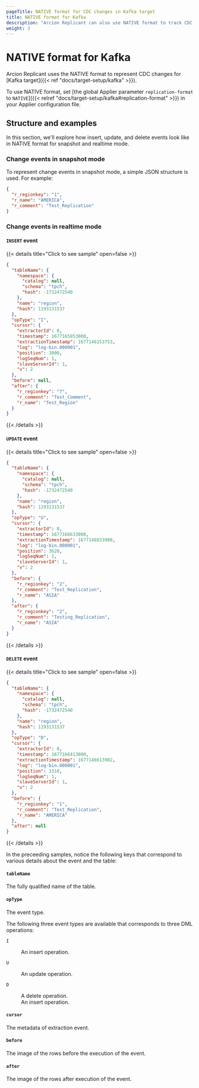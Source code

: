 ```yaml
---
pageTitle: NATIVE format for CDC changes in Kafka target 
title: NATIVE format for Kafka
description: "Arcion Replicant can also use NATIVE format to track CDC changes for Apache Kafka as target for realtime replication."
weight: 3
---
```


# NATIVE format for Kafka
Arcion Replicant uses the NATIVE format to represent CDC changes for [Kafka target]({{< ref "docs/target-setup/kafka" >}}).

To use NATIVE format, set [the global Applier parameter `replication-format` to `NATIVE`]({{< relref "docs/target-setup/kafka#replication-format" >}}) in your Applier configuration file.

## Structure and examples
In this section, we'll explore how insert, update, and delete events look like in NATIVE format for snapshot and realtime mode.

### Change events in snapshot mode
To represent change events in snapshot mode, a simple JSON structure is used. For example:

```JSON
{
  "r_regionkey": "1",
  "r_name": "AMERICA",
  "r_comment": "Test_Replication"
}
```
### Change events in realtime mode

#### `INSERT` event
{{< details title="Click to see sample" open=false >}}

```JSON
{
  "tableName": {
    "namespace": {
      "catalog": null,
      "schema": "tpch",
      "hash": -1732472540
    },
    "name": "region",
    "hash": 1193131537
  },
  "opType": "I",
  "cursor": {
    "extractorId": 0,
    "timestamp": 1677165953000,
    "extractionTimestamp": 1677146153753,
    "log": "log-bin.000001",
    "position": 3000,
    "logSeqNum": 1,
    "slaveServerId": 1,
    "v": 2
  },
  "before": null,
  "after": {
    "r_regionkey": "7",
    "r_comment": "Test_Comment",
    "r_name": "Test_Region"
  }
}
```
{{< /details >}}

#### `UPDATE` event
{{< details title="Click to see sample" open=false >}}

```JSON
{
  "tableName": {
    "namespace": {
      "catalog": null,
      "schema": "tpch",
      "hash": -1732472540
    },
    "name": "region",
    "hash": 1193131537
  },
  "opType": "U",
  "cursor": {
    "extractorId": 0,
    "timestamp": 1677166633000,
    "extractionTimestamp": 1677146833980,
    "log": "log-bin.000001",
    "position": 3620,
    "logSeqNum": 1,
    "slaveServerId": 1,
    "v": 2
  },
  "before": {
    "r_regionkey": "2",
    "r_comment": "Test_Replication",
    "r_name": "ASIA"
  },
  "after": {
    "r_regionkey": "2",
    "r_comment": "Testing_Replication",
    "r_name": "ASIA"
  }
}
```
{{< /details >}}

#### `DELETE` event
{{< details title="Click to see sample" open=false >}}

```JSON
{
  "tableName": {
    "namespace": {
      "catalog": null,
      "schema": "tpch",
      "hash": -1732472540
    },
    "name": "region",
    "hash": 1193131537
  },
  "opType": "D",
  "cursor": {
    "extractorId": 0,
    "timestamp": 1677166413000,
    "extractionTimestamp": 1677146613902,
    "log": "log-bin.000001",
    "position": 3310,
    "logSeqNum": 1,
    "slaveServerId": 1,
    "v": 2
  },
  "before": {
    "r_regionkey": "1",
    "r_comment": "Test_Replication",
    "r_name": "AMERICA"
  },
  "after": null
}
```
{{< /details >}}

In the preceeding samples, notice the following keys that correspond to various details about the event and the table:

#### `tableName`
The fully qualified name of the table.

#### `opType`
The event type. 

The following three event types are available that corresponds to three DML operations:

<dl class="dl-indent">

<dt>

`I`

</dt>
<dd>An insert operation.</dd>

<dt>

`U`

</dt>
<dd>An update operation.</dd>

<dt>

`D`

</dt>
<dd>A delete operation.</dd>

</dt>
<dd>An insert operation.</dd>

</dl>

#### `cursor` 
The metadata of extraction event. 

#### `before` 
The image of the rows before the execution of the event.

#### `after` 
The image of the rows after execution of the event.


